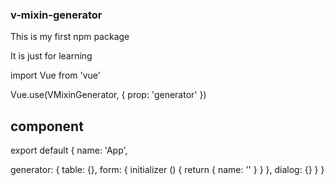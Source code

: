 ### v-mixin-generator
This is my first npm package

It is just for learning

import Vue from 'vue'

Vue.use(VMixinGenerator, { prop: 'generator' })

## component

export default {
  name: 'App',

  generator: {
    table: {},
    form: {
      initializer () {
        return {
          name: ''
        }
      }
    },
    dialog: {}
  }
}